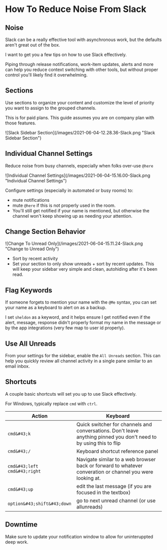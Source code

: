 # How To Reduce Noise From Slack


## Noise

Slack can be a really effective tool with asynchronous work, but the defaults aren&#39;t great out of the box.

I want to get you a few tips on how to use Slack effectively.

Piping through release notifications, work-item updates, alerts and more can help you reduce context switching with other tools, but without proper control you&#39;ll likely find it overwhelming.

## Sections

Use sections to organize your content and customize the level of priority you want to assign to the grouped channels.

This is for paid plans. This guide assumes you are on company plan with those features.

![Slack Sidebar Section](/images/2021-06-04-12.28.36-Slack.png &#34;Slack Sidebar Section&#34;)

## Individual Channel Settings

Reduce noise from busy channels, especially when folks over-use `@here`

![Individual Channel Settings](/images/2021-06-04-15.16.00-Slack.png &#34;Individual Channel Settings&#34;)

Configure settings (especially in automated or busy rooms) to:

- mute notifications
- mute `@here` if this is not properly used in the room.
- You&#39;ll still get notified if your name is mentioned, but otherwise the channel won&#39;t keep showing up as needing your attention.

## Change Section Behavior

![Change To Unread Only](/images/2021-06-04-15.11.24-Slack.png &#34;Change to Unread Only&#34;)

- Sort by recent activity
- Set your section to only show unreads &#43; sort by recent updates. This will keep your sidebar very simple and clean, autohiding after it&#39;s been read.

## Flag Keywords

If someone forgets to mention your name with the `@Me` syntax, you can set your name as a keyboard to alert on as a backup.

I set `sheldon` as a keyword, and it helps ensure I get notified even if the alert, message, response didn&#39;t properly format my name in the message or by the app integrations (very few map to user id properly).

## Use All Unreads

From your settings for the sidebar, enable the `All Unreads` section.
This can help you quickly review all channel activity in a single pane similar to an email inbox.

## Shortcuts

A couple basic shortcuts will set you up to use Slack effectively.

For Windows, typically replace  `cmd` with `ctrl`.

| Action                 | Keyboard                                                     |
| ---------------------- | ------------------------------------------------------------ |
| `cmd&#43;k`                | Quick switcher for channels and conversations. Don&#39;t leave anything pinned you don&#39;t need to by using this to flip |
| `cmd&#43;/`                | Keyboard shortcut reference panel                            |
| `cmd&#43;left` `cmd&#43;right` | Navigate similar to a web browser back or forward to whatever converation or channel you were looking at. |
| `cmd&#43;up`               | edit the last message (if you are focused in the textbox)    |
| `option&#43;shift&#43;down`    | go to next unread channel (or use allunreads)                |

## Downtime

Make sure to update your notification window to allow for uninteruppted deep work.

